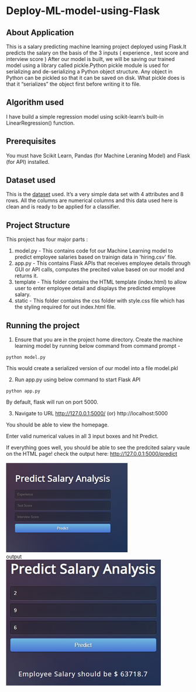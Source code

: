 # Deploy-ML-model-using-Flask
## About Application 
This is a salary predicting machine learning  project deployed using  Flask.It predicts the salary on the basis of the 3 inputs ( experience , test score and interview score )
After our model is built, we will be saving our trained model using a library called pickle.Python pickle module is used for serializing and de-serializing a Python object structure. Any object in Python can be pickled so that it can be saved on disk. What pickle does is that it “serializes” the object first before writing it to file. 
## Algorithm used 
I have build a simple regression model using scikit-learn’s built-in LinearRegression() function.
## Prerequisites
You must have Scikit Learn, Pandas (for Machine Leraning Model) and Flask (for API) installed.
## Dataset used
This is the [dataset](https://github.com/akrish4/Contribution-program/blob/master/ML_models_Flask/Ananthakrishnan%20Nair%20RS/hiring.csv) used.
It’s a very simple data set with 4 attributes and 8 rows. All the columns are numerical columns and this data used here is clean and is ready to be applied for a classifier.
## Project Structure
This project has four major parts :
1. model.py - This contains code fot our Machine Learning model to predict employee salaries based on trainign data in 'hiring.csv' file.
2. app.py - This contains Flask APIs that receives employee details through GUI or API calls, computes the precited value based on our model and returns it.
3. template - This folder contains the HTML template (index.html) to allow user to enter employee detail and displays the predicted employee salary.
4. static - This folder contains the css folder with style.css file which has the styling required for out index.html file.

## Running the project
1. Ensure that you are in the project home directory. Create the machine learning model by running below command from command prompt -
```
python model.py
```
This would create a serialized version of our model into a file model.pkl

2. Run app.py using below command to start Flask API
```
python app.py
```
By default, flask will run on port 5000.

3. Navigate to URL http://127.0.0.1:5000/ (or) http://localhost:5000

You should be able to view the homepage.

Enter valid numerical values in all 3 input boxes and hit Predict.

If everything goes well, you should  be able to see the predcited salary vaule on the HTML page!
check the output here: http://127.0.0.1:5000/predict
<br>
<br>
![output](https://github.com/akrish4/Deploy-ML-model-using-flask/blob/main/1.png)
<br>
 output
 <br>
![output](https://github.com/akrish4/Deploy-ML-model-using-flask/blob/main/2.png)
